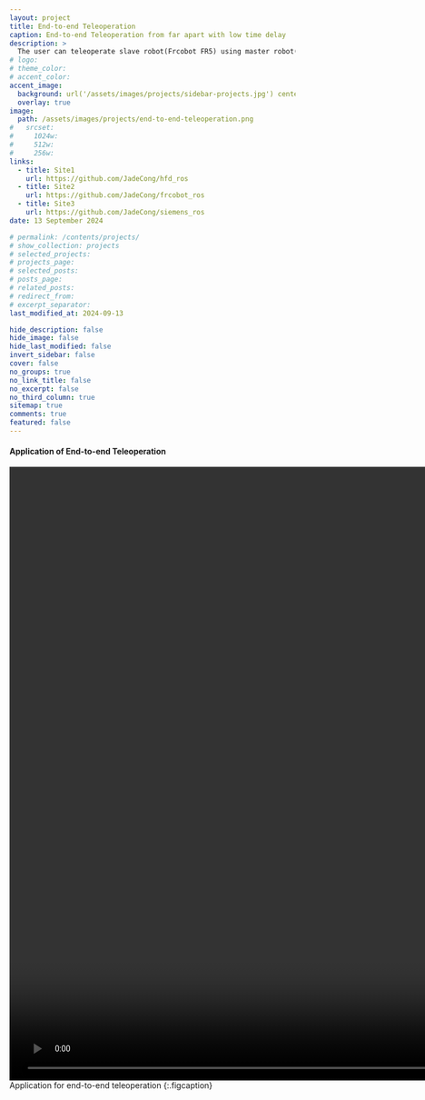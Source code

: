 ```yaml
---
layout: project
title: End-to-end Teleoperation
caption: End-to-end Teleoperation from far apart with low time delay
description: >
  The user can teleoperate slave robot(Frcobot FR5) using master robot(HFD-6) through public internet from far apart but with low time delay, and while sensing feedback force.
# logo:
# theme_color:
# accent_color:
accent_image:
  background: url('/assets/images/projects/sidebar-projects.jpg') center/cover
  overlay: true
image:
  path: /assets/images/projects/end-to-end-teleoperation.png
#   srcset:
#     1024w:
#     512w:
#     256w:
links:
  - title: Site1
    url: https://github.com/JadeCong/hfd_ros
  - title: Site2
    url: https://github.com/JadeCong/frcobot_ros
  - title: Site3
    url: https://github.com/JadeCong/siemens_ros
date: 13 September 2024

# permalink: /contents/projects/
# show_collection: projects
# selected_projects:
# projects_page:
# selected_posts:
# posts_page:
# related_posts:
# redirect_from:
# excerpt_separator:
last_modified_at: 2024-09-13

hide_description: false
hide_image: false
hide_last_modified: false
invert_sidebar: false
cover: false
no_groups: true
no_link_title: false
no_excerpt: false
no_third_column: true
sitemap: true
comments: true
featured: false
---
```


#### Application of End-to-end Teleoperation

<video id="video" width="1920" height="1080" controls="" preload="auto" autoplay="true" loop="true" poster="">
  <source id="mp4" src="../../../assets/videos/projects/end-to-end-teleoperation.mp4" type="video/mp4">
</video>
Application for end-to-end teleoperation
{:.figcaption}
